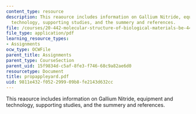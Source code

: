 ```yaml
---
content_type: resource
description: This reaource includes information on Gallium Nitride, equipment and
  technology, supporting studies, and the summery and references.
file: /courses/20-442-molecular-structure-of-biological-materials-be-442-fall-2005/9811e432f052299909b8fe2143d632cc_propappleyard.pdf
file_type: application/pdf
learning_resource_types:
- Assignments
ocw_type: OCWFile
parent_title: Assignments
parent_type: CourseSection
parent_uid: 15f9834d-c5af-8fe3-f746-68c9a82ae6d0
resourcetype: Document
title: propappleyard.pdf
uid: 9811e432-f052-2999-09b8-fe2143d632cc
---
```

This reaource includes information on Gallium Nitride, equipment and technology, supporting studies, and the summery and references.


